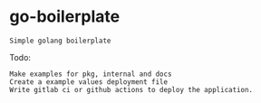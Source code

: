 # go-boilerplate

    Simple golang boilerplate

Todo:

    Make examples for pkg, internal and docs
    Create a example values deployment file
    Write gitlab ci or github actions to deploy the application.